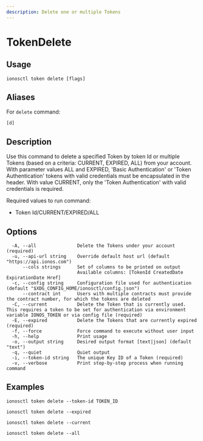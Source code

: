 ```yaml
---
description: Delete one or multiple Tokens
---
```


# TokenDelete

## Usage

```text
ionosctl token delete [flags]
```

## Aliases

For `delete` command:

```text
[d]
```

## Description

Use this command to delete a specified Token by token Id or multiple Tokens (based on a criteria: CURRENT, EXPIRED, ALL) from your account. With parameter values ALL and EXPIRED, 'Basic Authentication' or 'Token Authentication' tokens with valid credentials must be encapsulated in the header. With value CURRENT, only the 'Token Authentication' with valid credentials is required.

Required values to run command:

* Token Id/CURRENT/EXPIRED/ALL

## Options

```text
  -A, --all               Delete the Tokens under your account (required)
  -u, --api-url string    Override default host url (default "https://api.ionos.com")
      --cols strings      Set of columns to be printed on output 
                          Available columns: [TokenId CreatedDate ExpirationDate Href]
  -c, --config string     Configuration file used for authentication (default "$XDG_CONFIG_HOME/ionosctl/config.json")
      --contract int      Users with multiple contracts must provide the contract number, for which the tokens are deleted
  -C, --current           Delete the Token that is currently used. This requires a token to be set for authentication via environment variable IONOS_TOKEN or via config file (required)
  -E, --expired           Delete the Tokens that are currently expired (required)
  -f, --force             Force command to execute without user input
  -h, --help              Print usage
  -o, --output string     Desired output format [text|json] (default "text")
  -q, --quiet             Quiet output
  -i, --token-id string   The unique Key ID of a Token (required)
  -v, --verbose           Print step-by-step process when running command
```

## Examples

```text
ionosctl token delete --token-id TOKEN_ID

ionosctl token delete --expired

ionosctl token delete --current

ionosctl token delete --all
```

